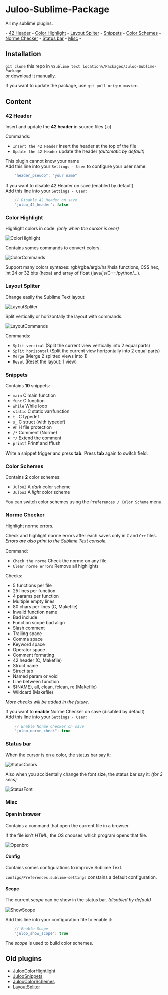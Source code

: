 # Juloo-Sublime-Package

All my sublime plugins.

\- [42 Header](#42-header) - [Color Highlight](#color-highlight) - [Layout Spliter](#layout-spliter) - [Snippets](#snippets) - [Color Schemes](#color-schemes) - [Norme Checker](#norme-checker) - [Status bar](#status-bar) - [Misc](#misc) -

## Installation

`git clone` this repo in `%Sublime text location%/Packages/Juloo-Sublime-Package`<br />
or download it manually.

If you want to update the package, use `git pull origin master`.

## Content

### 42 Header

Insert and update the **42 header** in source files (.c)

Commands:
* `Insert the 42 Header` insert the header at the top of the file
* `Update the 42 Header` update the header _(automatic by default)_

This plugin cannot know your name<br />
Add this line into your `Settings - User` to configure your user name:

```js
	"header_pseudo": "your name"
```

If you want to disable 42 Header on save (enabled by default)<br />
Add this line into your `Settings - User`:

```js
	// Disable 42 Header on save
	"juloo_42_header": false
```

### Color Highlight

Highlight colors in code. _(only when the cursor is over)_

![ColorHighlight](/images/color_highlight.png)

Contains somes commands to convert colors.

![ColorCommands](/images/color_commands.png)

Support many colors syntaxes: rgb/rgba/argb/hsl/hsla functions, CSS hex, int 24 or 32 bits (hexa) and array of float (java/js/C++/python/...).

### Layout Spliter

Change easily the Sublime Text layout

![LayoutSpliter](/images/layout_spliter.gif)

Split vertically or horizontally the layout with commands.

![LayoutCommands](/images/layout_commands.png)

Commands:

* `Split vertical` (Split the current view vertically into 2 equal parts)
* `Split horizontal` (Split the current view horizontally into 2 equal parts)
* `Merge` (Merge 2 splitted views into 1)
* `Reset` (Reset the layout: 1 view)

### Snippets

Contains **10** snippets:

* `main` C main function
* `func` C function
* `while` While loop
* `static` C static var/function
* `t_` C typedef
* `s_` C struct (with typedef)
* `#h` H file protection
* `/*` Comment (Norme)
* `*/` Extend the comment
* `printf` Printf and fflush

Write a snippet trigger and press **tab**. Press **tab** again to switch field.

### Color Schemes

Contains **2** color schemes:

* `Juloo2` A _dark_ color scheme
* `Juloo3` A _light_ color scheme

You can switch color schemes using the `Preferences / Color Scheme` menu.

### Norme Checker

Highlight norme errors.

Check and highlight norme errors after each saves only in `C` and `C++` files.<br />
_Errors are also print to the Sublime Text console._

Command:
* `Check the norme` Check the norme on any file
* `Clear norme errors` Remove all highlights

Checks:
* 5 functions per file
* 25 lines per function
* 4 params per function
* Multiple empty lines
* 80 chars per lines (C, Makefile)
* Invalid function name
* Bad include
* Function scope bad align
* Slash comment
* Trailing space
* Comma space
* Keyword space
* Operator space
* Comment formating
* 42 header (C, Makefile)
* Struct name
* Struct tab
* Named param or void
* Line between function
* $(NAME), all, clean, fclean, re (Makefile)
* Wildcard (Makefile)

_More checks will be added in the future._

If you want to **enable** Norme Checker on save (disabled by default)<br />
Add this line into your `Settings - User`:

```js
	// Enable Norme Checker on save
	"juloo_norme_check": true
```

### Status bar

When the cursor is on a color, the status bar say it:

![StatusColors](/images/status_colors.png)

Also when you accidentally change the font size, the status bar say it: _(for 3 secs)_

![StatusFont](/images/status_font.png)

### Misc

#### Open in browser

Contains a command that open the current file in a browser.

If the file isn't _HTML_, the OS chooses which program opens that file.

![Openbro](/images/misc_openbro.png)

#### Config

Contains somes configurations to improve Sublime Text.

`configs/Preferences.sublime-settings` constains a default configuration.

#### Scope

The current _scope_ can be show in the status bar. _(disabled by default)_

![ShowScope](/images/status_scope.png)

Add this line into your configuration file to enable it:

```js
	// Enable Scope
	"juloo_show_scope": true
```

The _scope_ is used to build color schemes.

## Old plugins

* [JulooColorHightlight](https://github.com/Julow/JulooColorHighlight)
* [JulooSnippets](https://github.com/Julow/Juloo-Snippets)
* [JulooColorSchemes](https://github.com/Julow/Juloo-Color-Schemes)
* [LayoutSpliter](https://github.com/Julow/LayoutSpliter)
